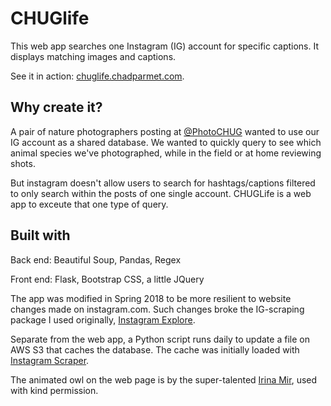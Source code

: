 # CHUGlife

This web app searches one Instagram (IG) account for specific captions. It displays matching images and captions.

See it in action: [chuglife.chadparmet.com](http://chuglife.chadparmet.com).

## Why create it?
A pair of nature photographers posting at [@PhotoCHUG](https://www.instagram.com/photochug) wanted to use our IG account as a shared database. We wanted to quickly query to see which animal species we've photographed, while in the field or at home reviewing shots.

But instagram doesn't allow users to search for hashtags/captions filtered to only search within the posts of one single account. CHUGLife is a web app to exceute that one type of query.

## Built with
Back end: Beautiful Soup, Pandas, Regex

Front end: Flask, Bootstrap CSS, a little JQuery

The app was modified in Spring 2018 to be more resilient to website changes made on instagram.com. Such changes broke the IG-scraping package I used originally, [Instagram Explore](https://github.com/midnightSuyama/instagram-explore).

Separate from the web app, a Python script runs daily to update a file on AWS S3 that caches the database. The cache was initially loaded with [Instagram Scraper](https://github.com/rarcega/instagram-scraper).

The animated owl on the web page is by the super-talented [Irina Mir](https://dribbble.com/shots/3053961-Owl-head-spin), used with kind permission.